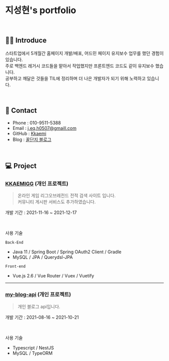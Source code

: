 # 지성현's portfolio

<br>

## 💁‍♂️ Introduce
스타트업에서 5개월간 홈페이지 개발/배포, 어드민 페이지 유지보수 업무를 했던 경험이 있습니다.   
주로 백엔드 레거시 코드들을 맡아서 작업했지만 프론트엔드 코드도 같이 유지보수 했습니다.  
공부하고 깨달은 것들을 TIL에 정리하며 더 나은 개발자가 되기 위해 노력하고 있습니다.

<br>

## 📒 Contact
- Phone : 010-9511-5388
- Email : j.eq.h0507@gmaill.com
- GitHub : [Kkaemi](https://github.com/Kkaemi)
- Blog : [꿀단지 블로그](https://h-kkaemi.tistory.com/)

<!-- ## 🛠 Skills

Main Skills
- Java, Spring Boot, JPA, Querydsl-JPA, MySQL

Learning
- Javascript, Typescript, NestJS

Collaboration Tool
- git, GitHub

<br>

## 🧑‍💻 Experience

(주)페이셜코리아 2021-04 ~ 2021-09 (5개월)  
백엔드 개발자

* 홈페이지 제작 2021-04 ~ 2021-05
  + [홈페이지](https://www.splitsypay.com/)
  + 디자이너분과 협업을 위해 vue.js를 사용해 프론트 엔드 개발
  + 문의사항 작성 시 Slack, SMS를 통해 문의사항 관리팀에게 알림 전송되도록 구현

* 어드민 페이지 유지보수 2021-05 ~ 2021-09
  + 회원 리스트 API mybatis => JPA 기술 변경으로 데이터를 보다 더 객체지향적으로 다룰 수 있도록 수정
  + 회원 상세 정보창을 Vuex 상태관리를 활용해 모듈화 시켜서 다른 메뉴에서도 열람 가능하게 수정
  + Vuetify를 활용한 레이아웃 구성 -->

<br>

## 💻 Project

### [KKAEMIGG](https://github.com/Kkaemi/kkaemiGG-api) (개인 프로젝트)
> 온라인 게임 리그오브레전드 전적 검색 사이트 입니다.  
> 커뮤니티 게시판 서비스도 추가하였습니다.

개발 기간 : 2021-11-16 ~ 2021-12-17

<br>

사용 기술

`Back-End`
  + Java 11 / Spring Boot / Spring OAuth2 Client / Gradle
  + MySQL / JPA / Querydsl-JPA

`Front-end`
  + Vue.js 2.6 / Vue Router / Vuex / Vuetify

---

### [my-blog-api](https://github.com/Kkaemi/my-blog-api) (개인 프로젝트)
> 개인 블로그 api입니다.

개발 기간 : 2021-08-16 ~ 2021-10-21

<br>

사용 기술
  + Typescript / NestJS
  + MySQL / TypeORM
